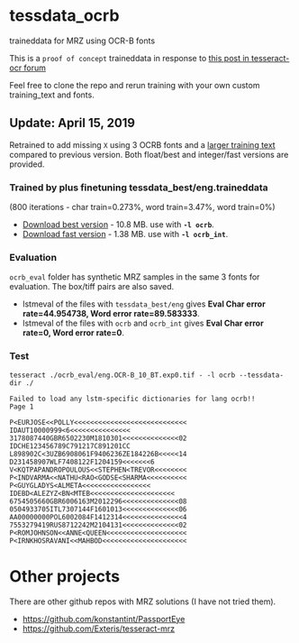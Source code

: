 # tessdata_ocrb
traineddata for MRZ using OCR-B fonts

This is a `proof of concept` traineddata 
in response to [this post in tesseract-ocr forum](https://groups.google.com/forum/?utm_medium=email&utm_source=footer#!msg/tesseract-ocr/zi79vNsiSkg/UT3JwsNeBQAJ)

Feel free to clone the repo and rerun training with your own custom training_text and fonts.

## Update: April 15, 2019

Retrained to add missing `X`
using 3 OCRB fonts and a [larger training text](eng.MRZ.training_text) compared to previous version.
Both float/best and integer/fast versions are provided.

### Trained by plus finetuning tessdata_best/eng.traineddata 

(800 iterations - 	char train=0.273%, word train=3.47%, word train=0%)

* [Download best version](https://github.com/Shreeshrii/tessdata_ocrb/raw/master/ocrb.traineddata) - 10.8 MB. use with **`-l ocrb`**.
* [Download fast version](https://github.com/Shreeshrii/tessdata_ocrb/raw/master/ocrb_int.traineddata) - 1.38 MB. use with **`-l ocrb_int`**.

### Evaluation

`ocrb_eval` folder has synthetic MRZ samples in the same 3 fonts for evaluation. The box/tiff pairs are also saved.

* lstmeval of the files with `tessdata_best/eng` gives **Eval Char error rate=44.954738, Word error rate=89.583333**.
* lstmeval of the files with `ocrb` and `ocrb_int` gives **Eval Char error rate=0, Word error rate=0**.

### Test



```
tesseract ./ocrb_eval/eng.OCR-B_10_BT.exp0.tif - -l ocrb --tessdata-dir ./

Failed to load any lstm-specific dictionaries for lang ocrb!!
Page 1

P<EURJOSE<<POLLY<<<<<<<<<<<<<<<<<<<<<<<<<<<<
IDAUT10000999<6<<<<<<<<<<<<<<<
3178087440GBR6502230M1810301<<<<<<<<<<<<<<02
IDCHE123456789C791217C891201CC
L898902C<3UZB6908061F9406236ZE184226B<<<<<14
D231458907WLF7408122F1204159<<<<<<<6
V<KQTPAPANDROPOULOUS<<STEPHEN<TREVOR<<<<<<<<
P<INDVARMA<<NATHU<RAO<GODSE<SHARMA<<<<<<<<<<
P<GUYGLADYS<ALMETA<<<<<<<<<<<<<<<<<
IDEBD<ALEZYZ<BN<MTEB<<<<<<<<<<<<<<<<<<<<<
6754505660GBR6006163M2012296<<<<<<<<<<<<<<08
0504933705ITL7307144F1601013<<<<<<<<<<<<<<06
AA00000000POL6002084F1412314<<<<<<<<<<<<<<<4
7553279419RUS8712242M2104131<<<<<<<<<<<<<<02
P<ROMJOHNSON<<ANNE<QUEEN<<<<<<<<<<<<<<<<<<<<
P<IRNKHOSRAVANI<<MAHBOD<<<<<<<<<<<<<<<<<<<<<
```

# Other projects

There are other github repos with MRZ solutions (I have not tried them).

* https://github.com/konstantint/PassportEye
* https://github.com/Exteris/tesseract-mrz
